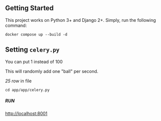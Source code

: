 ## Getting Started
This project works on Python 3+ and Django 2+.
Simply, run the following command:
```
docker compose up --build -d
```

## Setting ```celery.py```

You can put 1 instead of 100

This will randomly add one "ball" per second.

_25 row_ in file

```cd app/app/celery.py``` 


##### RUN
[http://localhost:8001](http://localhost:8001)
